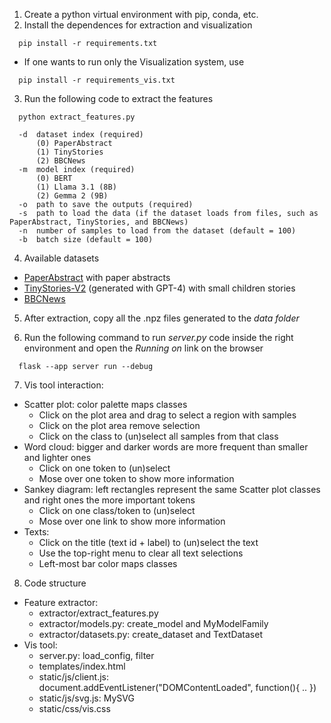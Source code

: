 
1. Create a python virtual environment with pip, conda, etc.
2. Install the dependences for extraction and visualization

```
  pip install -r requirements.txt
```

  - If one wants to run only the Visualization system, use

```
  pip install -r requirements_vis.txt
```

3. Run the following code to extract the features

``` 
  python extract_features.py 
  
  -d  dataset index (required)
      (0) PaperAbstract
      (1) TinyStories
      (2) BBCNews
  -m  model index (required)
      (0) BERT
      (1) Llama 3.1 (8B)
      (2) Gemma 2 (9B)
  -o  path to save the outputs (required)
  -s  path to load the data (if the dataset loads from files, such as PaperAbstract, TinyStories, and BBCNews)
  -n  number of samples to load from the dataset (default = 100)
  -b  batch size (default = 100)
``` 

4. Available datasets

  - [PaperAbstract](https://www.kaggle.com/datasets/blessondensil294/topic-modeling-for-research-articles) with paper abstracts
  - [TinyStories-V2](https://huggingface.co/datasets/roneneldan/TinyStories) (generated with GPT-4) with small children stories
  - [BBCNews](http://mlg.ucd.ie/datasets/bbc.html)

5. After extraction, copy all the .npz files generated to the *data folder*

6. Run the following command to run *server.py* code inside the right environment and open the *Running on* link on the browser

```
  flask --app server run --debug
```

7. Vis tool interaction:
  * Scatter plot: color palette maps classes
    - Click on the plot area and drag to select a region with samples
    - Click on the plot area remove selection
    - Click on the class to (un)select all samples from that class
  * Word cloud: bigger and darker words are more frequent than smaller and lighter ones
    - Click on one token to (un)select  
    - Mose over one token to show more information
  * Sankey diagram: left rectangles represent the same Scatter plot classes and right ones the more important tokens
    - Click on one class/token to (un)select
    - Mose over one link to show more information
  * Texts:
    - Click on the title (text id + label) to (un)select the text
    - Use the top-right menu to clear all text selections
    - Left-most bar color maps classes

8. Code structure
  * Feature extractor:
    - extractor/extract_features.py
    - extractor/models.py: create_model and MyModelFamily
    - extractor/datasets.py: create_dataset and TextDataset
  * Vis tool:
    - server.py: load_config, filter
    - templates/index.html
    - static/js/client.js: document.addEventListener("DOMContentLoaded", function(){ .. })
    - static/js/svg.js: MySVG
    - static/css/vis.css
